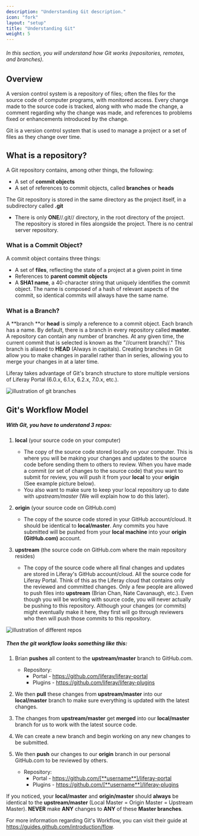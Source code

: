 ```yaml
---
description: "Understanding Git description."
icon: "fork"
layout: "setup"
title: "Understanding Git"
weight: 5
---
```


###### In this section, you will understand how Git works (repositories, remotes, and branches).

<article id="article-1">

## Overview

A version control system is a repository of files; often the files for the source code of computer programs, with monitored access. Every change made to the source code is tracked, along with who made the change, a comment regarding why the change was made, and references to problems fixed or enhancements introduced by the change.

Git is a version control system that is used to manage a project or a set of files as they change over time.

</article>

<article id="article-2">

## What is a repository?

A Git repository contains, among other things, the following:

* A set of **commit objects**
* A set of references to commit objects, called **branches** or **heads**

The Git repository is stored in the same directory as the project itself, in a subdirectory called **.git**

* There is only **ONE**//.git// directory, in the root directory of the project. The repository is stored in files alongside the project. There is no central server repository.

### What is a Commit Object?

A commit object contains three things:

* A set of **files**, reflecting the state of a project at a given point in time
* References to **parent commit objects**
* A **SHA1 name**, a 40-character string that uniquely identifies the commit object. The name is composed of a hash of relevant aspects of the commit, so identical commits will always have the same name.

### What is a Branch?

A **branch **or **head** is simply a reference to a commit object. Each branch has a name. By default, there is a branch in every repository called **master**. A repository can contain any number of branches. At any given time, the current commit that is selected is known as the "//current branch//." This branch is aliased to **HEAD** (Always in capitals). Creating branches in Git allow you to make changes in parallel rather than in series, allowing you to merge your changes in at a later time.

Liferay takes advantage of Git's branch structure to store multiple versions of Liferay Portal (6.0.x, 6.1.x, 6.2.x, 7.0.x, etc.).

![illustration of git branches](/images/git-branching.png)

</article>

<article id="article-3">

## Git's Workflow Model

##### With Git, you have to understand  3 repos:

1. **local** (your source code on your computer)
	- The copy of the source code stored locally on your computer. This is where you will be making your changes and updates to the source code before sending them to others to review. When you have made a commit (or set of changes to the source code) that you want to submit for review, you will push it from your **local** to your **origin** (See example picture below).
	- You also want to make sure to keep your local repository up to date with *upstream/master* (We will explain how to do this later).

2. **origin** (your source code on GitHub.com)
	- The copy of the source code stored in your GitHub account/cloud. It should be identical to **local/master**. Any commits you have submitted will be pushed from your **local machine** into your **origin (GitHub.com)** account.

3. **upstream** (the source code on GitHub.com where the main repository resides)
	- The copy of the source code where all final changes and updates are stored in Liferay's GitHub account/cloud. All the source code for Liferay Portal. Think of this as the Liferay cloud that contains only the reviewed and committed changes. Only a few people are allowed to push files into **upstream** (Brian Chan, Nate Cavanaugh, etc.). Even though you will be working with source code, you will never actually be pushing to this repository. Although your changes (or commits) might eventually make it here, they first will go through reviewers who then will push those commits to this repository.

![illustration of different repos](http://in.liferay.com/documents/114255/c81dda85-cd7e-41b5-bd49-a9a9de154923)

[//]: # (Perhaps add a subtitle here to make more clear? -Ben)

##### Then the git workflow looks something like this:

1. Brian **pushes** all content to the **upstream/master** branch to GitHub.com.
	* Repository:
		- Portal - <https://github.com/liferay/liferay-portal>
		- Plugins - <https://github.com/liferay/liferay-plugins>

2. We then **pull** these changes from **upstream/master** into our **local/master** branch to make sure everything is updated with the latest changes.

3. The changes from **upstream/master** get **merged** into our **local/master** branch for us to work with the latest source code.

4. We can create a new branch and begin working on any new changes to be submitted.

5. We then **push** our changes to our **origin** branch in our personal GitHub.com to be reviewed by others.

	* Repository:
		- Portal - <https://github.com/[**username**]/liferay-portal>
		- Plugins - <https://github.com/[**username**]/liferay-plugins>

If you noticed, your **local/master** and **origin/master** should **always** be identical to the **upstream/master** (Local Master = Origin Master = Upstream Master). **NEVER** make **ANY** changes to **ANY** of these **Master branches**.

For more information regarding Git's Workflow, you can visit their guide at <https://guides.github.com/introduction/flow>.

</article>